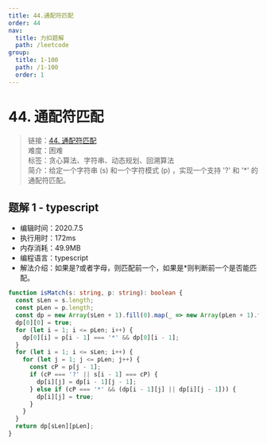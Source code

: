 ```yaml
---
title: 44.通配符匹配
order: 44
nav:
  title: 力扣题解
  path: /leetcode
group:
  title: 1-100
  path: /1-100
  order: 1
---
```


# 44. 通配符匹配

> 链接：[44. 通配符匹配](https://leetcode-cn.com/problems/wildcard-matching/)  
> 难度：困难  
> 标签：贪心算法、字符串、动态规划、回溯算法  
> 简介：给定一个字符串 (s) 和一个字符模式 (p) ，实现一个支持 '?' 和 '\*' 的通配符匹配。

## 题解 1 - typescript

- 编辑时间：2020.7.5
- 执行用时：172ms
- 内存消耗：49.9MB
- 编程语言：typescript
- 解法介绍：如果是?或者字母，则匹配前一个，如果是\*则判断前一个是否能匹配。

```typescript
function isMatch(s: string, p: string): boolean {
  const sLen = s.length;
  const pLen = p.length;
  const dp = new Array(sLen + 1).fill(0).map(_ => new Array(pLen + 1).fill(false));
  dp[0][0] = true;
  for (let i = 1; i <= pLen; i++) {
    dp[0][i] = p[i - 1] === '*' && dp[0][i - 1];
  }
  for (let i = 1; i <= sLen; i++) {
    for (let j = 1; j <= pLen; j++) {
      const cP = p[j - 1];
      if (cP === '?' || s[i - 1] === cP) {
        dp[i][j] = dp[i - 1][j - 1];
      } else if (cP === '*' && (dp[i - 1][j] || dp[i][j - 1])) {
        dp[i][j] = true;
      }
    }
  }
  return dp[sLen][pLen];
}
```
